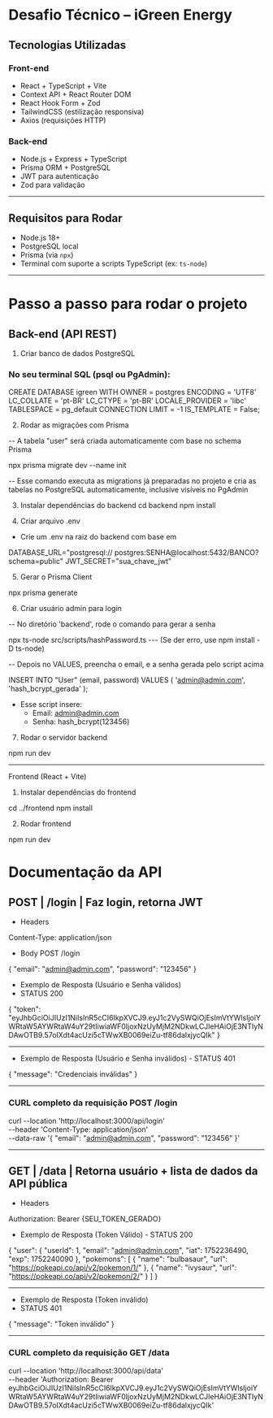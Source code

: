 # Desafio Técnico – iGreen Energy

## Tecnologias Utilizadas

### Front-end

- React + TypeScript + Vite
- Context API + React Router DOM
- React Hook Form + Zod
- TailwindCSS (estilização responsiva)
- Axios (requisições HTTP)

### Back-end

- Node.js + Express + TypeScript
- Prisma ORM + PostgreSQL
- JWT para autenticação
- Zod para validação

---

## Requisitos para Rodar

- Node.js 18+
- PostgreSQL local
- Prisma (via `npx`)
- Terminal com suporte a scripts TypeScript (ex: `ts-node`)

---

# Passo a passo para rodar o projeto

## Back-end (API REST)

1. Criar banco de dados PostgreSQL

### No seu terminal SQL (psql ou PgAdmin):

CREATE DATABASE igreen
WITH
OWNER = postgres
ENCODING = 'UTF8'
LC_COLLATE = 'pt-BR'
LC_CTYPE = 'pt-BR'
LOCALE_PROVIDER = 'libc'
TABLESPACE = pg_default
CONNECTION LIMIT = -1
IS_TEMPLATE = False;

2.  Rodar as migrações com Prisma

-- A tabela "user" será criada automaticamente com base no schema Prisma

npx prisma migrate dev --name init

-- Esse comando executa as migrations já preparadas no projeto e cria as tabelas no PostgreSQL automaticamente, inclusive visíveis no PgAdmin

3. Instalar dependências do backend
   cd backend
   npm install

4. Criar arquivo .env

- Crie um .env na raiz do backend com base em

DATABASE_URL="postgresql://
postgres:SENHA@localhost:5432/BANCO?schema=public"
JWT_SECRET="sua_chave_jwt"

5. Gerar o Prisma Client

npx prisma generate

6. Criar usuário admin para login

-- No diretório 'backend', rode o comando para gerar a senha

npx ts-node src/scripts/hashPassword.ts
--- (Se der erro, use npm install -D ts-node)

-- Depois no VALUES, preencha o email, e a senha gerada pelo script acima

INSERT INTO "User" (email, password)
VALUES (
'admin@admin.com',
'hash_bcrypt_gerada'
);

- Esse script insere:
  - Email: admin@admin.com
  - Senha: hash_bcrypt(123456)

7. Rodar o servidor backend

npm run dev

---

Frontend (React + Vite)

1. Instalar dependências do frontend

cd ../frontend
npm install

2. Rodar frontend

npm run dev

# Documentação da API

## POST | /login | Faz login, retorna JWT

- Headers

Content-Type: application/json

- Body POST /login

{
"email": "admin@admin.com",
"password": "123456"
}

- Exemplo de Resposta (Usuário e Senha válidos)
- STATUS 200

{
"token": "eyJhbGciOiJIUzI1NiIsInR5cCI6IkpXVCJ9.eyJ1c2VySWQiOjEsImVtYWlsIjoiYWRtaW5AYWRtaW4uY29tIiwiaWF0IjoxNzUyMjM2NDkwLCJleHAiOjE3NTIyNDAwOTB9.57oIXdt4acUzi5cTWwXB0069eiZu-tf86dalxjycQIk"
}

---

- Exemplo de Resposta (Usuário e Senha inválidos) - STATUS 401

{
"message": "Credenciais inválidas"
}

---

### CURL completo da requisição POST /login

curl --location 'http://localhost:3000/api/login' \
--header 'Content-Type: application/json' \
--data-raw '{
"email": "admin@admin.com",
"password": "123456"
}'

---

## GET | /data | Retorna usuário + lista de dados da API pública

- Headers

Authorization: Bearer {SEU_TOKEN_GERADO}

- Exemplo de Resposta (Token Válido) - STATUS 200

{
"user": {
"userId": 1,
"email": "admin@admin.com",
"iat": 1752236490,
"exp": 1752240090
},
"pokemons": [
{
"name": "bulbasaur",
"url": "https://pokeapi.co/api/v2/pokemon/1/"
},
{
"name": "ivysaur",
"url": "https://pokeapi.co/api/v2/pokemon/2/"
}
]
}

---

- Exemplo de Resposta (Token inválido)
- STATUS 401

{
"message": "Token inválido"
}

---

### CURL completo da requisição GET /data

curl --location 'http://localhost:3000/api/data' \
--header 'Authorization: Bearer eyJhbGciOiJIUzI1NiIsInR5cCI6IkpXVCJ9.eyJ1c2VySWQiOjEsImVtYWlsIjoiYWRtaW5AYWRtaW4uY29tIiwiaWF0IjoxNzUyMjM2NDkwLCJleHAiOjE3NTIyNDAwOTB9.57oIXdt4acUzi5cTWwXB0069eiZu-tf86dalxjycQIk'
